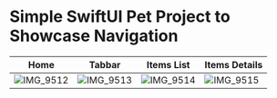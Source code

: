# Simple SwiftUI Pet Project to Showcase Navigation

| Home | Tabbar | Items List | Items Details |
|--------------|--------------|--------------|--------------|
| ![IMG_9512](https://github.com/user-attachments/assets/485c23d7-2569-422f-9f79-b5f3b8c46f7c) | ![IMG_9513](https://github.com/user-attachments/assets/6996bff7-7d6d-4d83-836f-516155eb58aa) | ![IMG_9514](https://github.com/user-attachments/assets/d3b14f92-cfed-41f9-87c3-faff2a944ec0) | ![IMG_9515](https://github.com/user-attachments/assets/a93016fe-f59a-4274-a418-c0f5d8c53bd0) |
